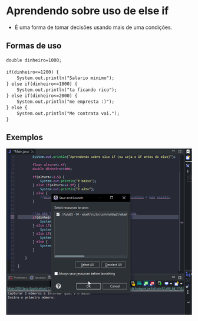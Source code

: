 # Aprendendo sobre uso de else if

- É uma forma de tomar decisões usando mais de uma condições.

## Formas de uso

````
double dinheiro=1000;
	
if(dinheiro<=1200) {
    System.out.println("Salario minimo");
} else if(dinheiro<=1800) {
    System.out.println("ta ficando rico");
} else if(dinheiro<=2000) {
    System.out.println("me empresta :)");
} else {
    System.out.println("Me contrata vai.");
}
````

## Exemplos 

![Exemplo](./gif/ExemploElseIf.gif)
